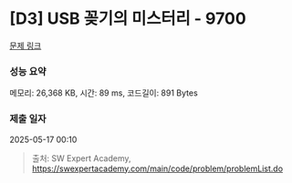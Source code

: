 # [D3] USB 꽂기의 미스터리 - 9700 

[문제 링크](https://swexpertacademy.com/main/code/problem/problemDetail.do?contestProbId=AXDNEA3aaU0DFAVX) 

### 성능 요약

메모리: 26,368 KB, 시간: 89 ms, 코드길이: 891 Bytes

### 제출 일자

2025-05-17 00:10



> 출처: SW Expert Academy, https://swexpertacademy.com/main/code/problem/problemList.do